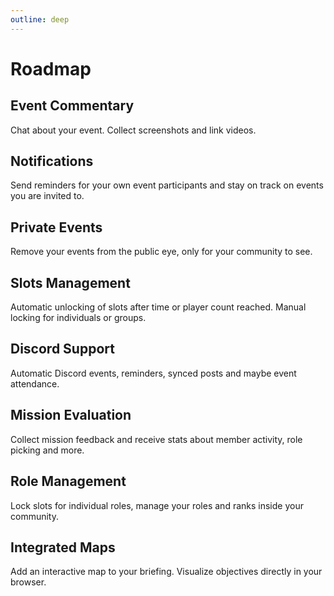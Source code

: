 ```yaml
---
outline: deep
---
```


# Roadmap

## Event Commentary

Chat about your event. Collect screenshots and link videos.

## Notifications

Send reminders for your own event participants and stay on track on events you are invited to.

## Private Events

Remove your events from the public eye, only for your community to see.

## Slots Management

Automatic unlocking of slots after time or player count reached. Manual locking for individuals or groups.

## Discord Support

Automatic Discord events, reminders, synced posts and maybe event attendance.

## Mission Evaluation

Collect mission feedback and receive stats about member activity, role picking and more.

## Role Management

Lock slots for individual roles, manage your roles and ranks inside your community.

## Integrated Maps

Add an interactive map to your briefing. Visualize objectives directly in your browser.
